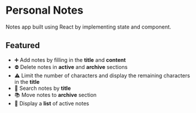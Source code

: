 # Personal Notes
Notes app built using React by implementing state and component.

## Featured
- :heavy_plus_sign: Add notes by filling in the **title** and **content**
- :no_entry: Delete notes in **active** and **archive** sections
- :warning: Limit the number of characters and display the remaining characters in the **title**
- :mag_right: Search notes by **title**
- :books: Move notes to **archive** section
- :bookmark_tabs: Display a **list** of active notes
